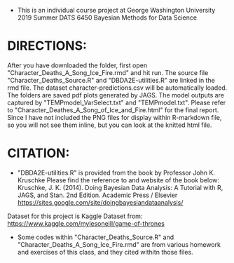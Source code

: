 - This is an individual course project at George Washington University 2019 Summer DATS 6450 Bayesian Methods for Data Science

# DIRECTIONS:
After you have downloaded the folder, first open "Character_Deaths_A_Song_Ice_Fire.rmd" and hit run. The source file "Character_Deaths_Source.R" and "DBDA2E-utilities.R" are linked in the rmd file. 
The dataset character-predictions.csv will be automatically loaded. 
The folders are saved pdf plots generated by JAGS.
The model outputs are captured by "TEMPmodel_VarSelect.txt" and "TEMPmodel.txt".
Please refer to "Character_Deathes_A_Song_of_Ice_and_Fire.html" for the final report. 
Since I have not included the PNG files for display within R-markdown file, so you will not see them inline, but you can look at the knitted html file.




# CITATION:
- "DBDA2E-utilities.R" is provided from the book by Professor John K. Kruschke
Please find the reference to and website of the book below:
Kruschke, J. K. (2014). Doing Bayesian Data Analysis: A Tutorial with R, JAGS, and Stan. 2nd Edition. Academic Press / Elsevier
https://sites.google.com/site/doingbayesiandataanalysis/

Dataset for this project is Kaggle Dataset from:
https://www.kaggle.com/mylesoneill/game-of-thrones

- Some codes within "Character_Deaths_Source.R" and "Character_Deaths_A_Song_Ice_Fire.rmd" are from various homework and exercises of this class, and they cited withitn those files. 

